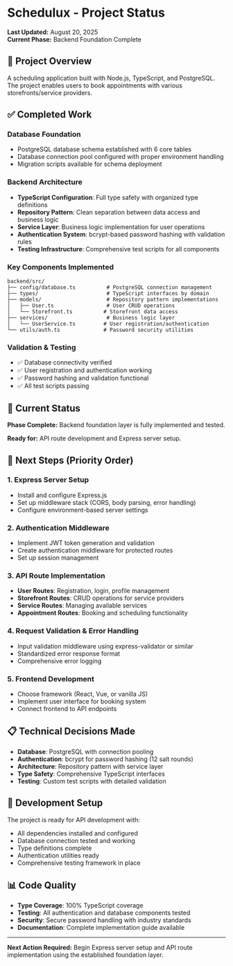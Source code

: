 # Schedulux - Project Status

**Last Updated:** August 20, 2025  
**Current Phase:** Backend Foundation Complete

## 🎯 Project Overview

A scheduling application built with Node.js, TypeScript, and PostgreSQL. The project enables users to book appointments with various storefronts/service providers.

## ✅ Completed Work

### Database Foundation
- PostgreSQL database schema established with 6 core tables
- Database connection pool configured with proper environment handling
- Migration scripts available for schema deployment

### Backend Architecture
- **TypeScript Configuration**: Full type safety with organized type definitions
- **Repository Pattern**: Clean separation between data access and business logic
- **Service Layer**: Business logic implementation for user operations
- **Authentication System**: bcrypt-based password hashing with validation rules
- **Testing Infrastructure**: Comprehensive test scripts for all components

### Key Components Implemented
```
backend/src/
├── config/database.ts          # PostgreSQL connection management
├── types/                      # TypeScript interfaces by domain
├── models/                     # Repository pattern implementations
│   ├── User.ts                 # User CRUD operations
│   └── Storefront.ts          # Storefront data access
├── services/                   # Business logic layer
│   └── UserService.ts         # User registration/authentication
└── utils/auth.ts              # Password security utilities
```

### Validation & Testing
- ✅ Database connectivity verified
- ✅ User registration and authentication working
- ✅ Password hashing and validation functional
- ✅ All test scripts passing

## 🚧 Current Status

**Phase Complete:** Backend foundation layer is fully implemented and tested.

**Ready for:** API route development and Express server setup.

## 🎯 Next Steps (Priority Order)

### 1. Express Server Setup
- Install and configure Express.js
- Set up middleware stack (CORS, body parsing, error handling)
- Configure environment-based server settings

### 2. Authentication Middleware
- Implement JWT token generation and validation
- Create authentication middleware for protected routes
- Set up session management

### 3. API Route Implementation
- **User Routes**: Registration, login, profile management
- **Storefront Routes**: CRUD operations for service providers
- **Service Routes**: Managing available services
- **Appointment Routes**: Booking and scheduling functionality

### 4. Request Validation & Error Handling
- Input validation middleware using express-validator or similar
- Standardized error response format
- Comprehensive error logging

### 5. Frontend Development
- Choose framework (React, Vue, or vanilla JS)
- Implement user interface for booking system
- Connect frontend to API endpoints

## 📋 Technical Decisions Made

- **Database**: PostgreSQL with connection pooling
- **Authentication**: bcrypt for password hashing (12 salt rounds)
- **Architecture**: Repository pattern with service layer
- **Type Safety**: Comprehensive TypeScript interfaces
- **Testing**: Custom test scripts with detailed validation

## 🔧 Development Setup

The project is ready for API development with:
- All dependencies installed and configured
- Database connection tested and working
- Type definitions complete
- Authentication utilities ready
- Comprehensive testing framework in place

## 📊 Code Quality

- **Type Coverage**: 100% TypeScript coverage
- **Testing**: All authentication and database components tested
- **Security**: Secure password handling with industry standards
- **Documentation**: Complete implementation guide available

---

**Next Action Required:** Begin Express server setup and API route implementation using the established foundation layer.
